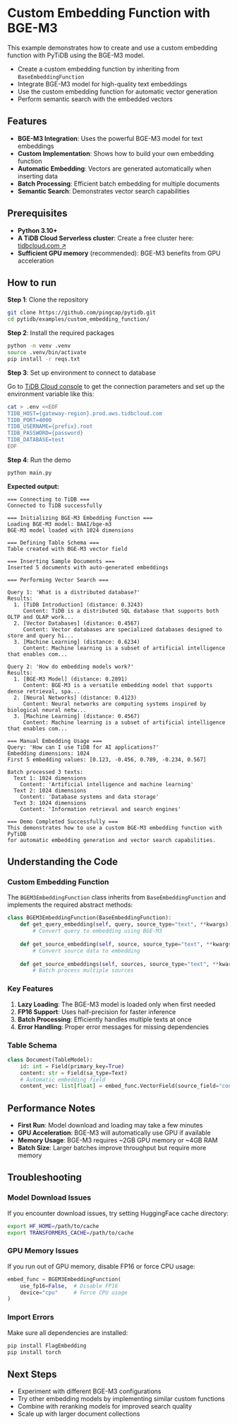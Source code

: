 # Custom Embedding Function with BGE-M3

This example demonstrates how to create and use a custom embedding function with PyTiDB using the BGE-M3 model.

* Create a custom embedding function by inheriting from `BaseEmbeddingFunction`
* Integrate BGE-M3 model for high-quality text embeddings
* Use the custom embedding function for automatic vector generation
* Perform semantic search with the embedded vectors

## Features

- **BGE-M3 Integration**: Uses the powerful BGE-M3 model for text embeddings
- **Custom Implementation**: Shows how to build your own embedding function
- **Automatic Embedding**: Vectors are generated automatically when inserting data
- **Batch Processing**: Efficient batch embedding for multiple documents
- **Semantic Search**: Demonstrates vector search capabilities

## Prerequisites

- **Python 3.10+**
- **A TiDB Cloud Serverless cluster**: Create a free cluster here: [tidbcloud.com ↗️](https://tidbcloud.com/?utm_source=github&utm_medium=referral&utm_campaign=pytidb_readme)
- **Sufficient GPU memory** (recommended): BGE-M3 benefits from GPU acceleration

## How to run

**Step 1**: Clone the repository

```bash
git clone https://github.com/pingcap/pytidb.git
cd pytidb/examples/custom_embedding_function/
```

**Step 2**: Install the required packages

```bash
python -m venv .venv
source .venv/bin/activate
pip install -r reqs.txt
```

**Step 3**: Set up environment to connect to database

Go to [TiDB Cloud console](https://tidbcloud.com/clusters) to get the connection parameters and set up the environment variable like this:

```bash
cat > .env <<EOF
TIDB_HOST={gateway-region}.prod.aws.tidbcloud.com
TIDB_PORT=4000
TIDB_USERNAME={prefix}.root
TIDB_PASSWORD={password}
TIDB_DATABASE=test
EOF
```

**Step 4**: Run the demo

```bash
python main.py
```

**Expected output:**

```plain
=== Connecting to TiDB ===
Connected to TiDB successfully

=== Initializing BGE-M3 Embedding Function ===
Loading BGE-M3 model: BAAI/bge-m3
BGE-M3 model loaded with 1024 dimensions

=== Defining Table Schema ===
Table created with BGE-M3 vector field

=== Inserting Sample Documents ===
Inserted 5 documents with auto-generated embeddings

=== Performing Vector Search ===

Query 1: 'What is a distributed database?'
Results:
  1. [TiDB Introduction] (distance: 0.3243)
     Content: TiDB is a distributed SQL database that supports both OLTP and OLAP work...
  2. [Vector Databases] (distance: 0.4567)
     Content: Vector databases are specialized databases designed to store and query hi...
  3. [Machine Learning] (distance: 0.6234)
     Content: Machine learning is a subset of artificial intelligence that enables com...

Query 2: 'How do embedding models work?'
Results:
  1. [BGE-M3 Model] (distance: 0.2891)
     Content: BGE-M3 is a versatile embedding model that supports dense retrieval, spa...
  2. [Neural Networks] (distance: 0.4123)
     Content: Neural networks are computing systems inspired by biological neural netw...
  3. [Machine Learning] (distance: 0.4567)
     Content: Machine learning is a subset of artificial intelligence that enables com...

=== Manual Embedding Usage ===
Query: 'How can I use TiDB for AI applications?'
Embedding dimensions: 1024
First 5 embedding values: [0.123, -0.456, 0.789, -0.234, 0.567]

Batch processed 3 texts:
  Text 1: 1024 dimensions
    Content: 'Artificial intelligence and machine learning'
  Text 2: 1024 dimensions
    Content: 'Database systems and data storage'
  Text 3: 1024 dimensions
    Content: 'Information retrieval and search engines'

=== Demo Completed Successfully ===
This demonstrates how to use a custom BGE-M3 embedding function with PyTiDB
for automatic embedding generation and vector search capabilities.
```

## Understanding the Code

### Custom Embedding Function

The `BGEM3EmbeddingFunction` class inherits from `BaseEmbeddingFunction` and implements the required abstract methods:

```python
class BGEM3EmbeddingFunction(BaseEmbeddingFunction):
    def get_query_embedding(self, query, source_type="text", **kwargs) -> List[float]:
        # Convert query to embedding using BGE-M3
        
    def get_source_embedding(self, source, source_type="text", **kwargs) -> List[float]:
        # Convert source data to embedding
        
    def get_source_embeddings(self, sources, source_type="text", **kwargs) -> List[List[float]]:
        # Batch process multiple sources
```

### Key Features

1. **Lazy Loading**: The BGE-M3 model is loaded only when first needed
2. **FP16 Support**: Uses half-precision for faster inference
3. **Batch Processing**: Efficiently handles multiple texts at once
4. **Error Handling**: Proper error messages for missing dependencies

### Table Schema

```python
class Document(TableModel):
    id: int = Field(primary_key=True)
    content: str = Field(sa_type=Text)
    # Automatic embedding field
    content_vec: list[float] = embed_func.VectorField(source_field="content")
```

## Performance Notes

- **First Run**: Model download and loading may take a few minutes
- **GPU Acceleration**: BGE-M3 will automatically use GPU if available
- **Memory Usage**: BGE-M3 requires ~2GB GPU memory or ~4GB RAM
- **Batch Size**: Larger batches improve throughput but require more memory

## Troubleshooting

### Model Download Issues

If you encounter download issues, try setting HuggingFace cache directory:

```bash
export HF_HOME=/path/to/cache
export TRANSFORMERS_CACHE=/path/to/cache
```

### GPU Memory Issues

If you run out of GPU memory, disable FP16 or force CPU usage:

```python
embed_func = BGEM3EmbeddingFunction(
    use_fp16=False,  # Disable FP16
    device="cpu"     # Force CPU usage
)
```

### Import Errors

Make sure all dependencies are installed:

```bash
pip install FlagEmbedding
pip install torch
```

## Next Steps

- Experiment with different BGE-M3 configurations
- Try other embedding models by implementing similar custom functions
- Combine with reranking models for improved search quality
- Scale up with larger document collections 